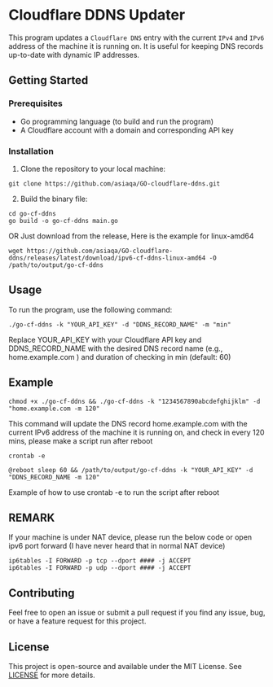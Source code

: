 # Cloudflare DDNS Updater 
 
This program updates a `Cloudflare DNS` entry with the current `IPv4` and `IPv6` address of the machine it is running on. It is useful for keeping DNS records up-to-date with dynamic IP addresses. 
 
## Getting Started 
 
### Prerequisites 
 
- Go programming language (to build and run the program) 
- A Cloudflare account with a domain and corresponding API key 
 
### Installation 
 
1. Clone the repository to your local machine:
```
git clone https://github.com/asiaqa/GO-cloudflare-ddns.git
```
2. Build the binary file:
```
cd go-cf-ddns
go build -o go-cf-ddns main.go
```
OR
Just download from the release, Here is the example for linux-amd64
```
wget https://github.com/asiaqa/GO-cloudflare-ddns/releases/latest/download/ipv6-cf-ddns-linux-amd64 -O /path/to/output/go-cf-ddns
```
## Usage 
 
To run the program, use the following command:
```
./go-cf-ddns -k "YOUR_API_KEY" -d "DDNS_RECORD_NAME" -m "min"
```
Replace  YOUR_API_KEY  with your Cloudflare API key and DDNS_RECORD_NAME  with the desired DNS record name (e.g.,  home.example.com ) and duration of checking in min (default: 60)

## Example
```
chmod +x ./go-cf-ddns && ./go-cf-ddns -k "1234567890abcdefghijklm" -d "home.example.com -m 120"
```
This command will update the DNS record  home.example.com  with the current IPv6 address of the machine it is running on, and check in every 120 mins, please make a script run after reboot 

```
crontab -e
```
```
@reboot sleep 60 && /path/to/output/go-cf-ddns -k "YOUR_API_KEY" -d "DDNS_RECORD_NAME -m 120"
```
Example of how to use crontab -e to run the script after reboot

## REMARK

If your machine is under NAT device, please run the below code or open ipv6 port forward (I have never heard that in normal NAT device)

```
ip6tables -I FORWARD -p tcp --dport #### -j ACCEPT
ip6tables -I FORWARD -p udp --dport #### -j ACCEPT
```

## Contributing 
 
Feel free to open an issue or submit a pull request if you find any issue, bug, or have a feature request for this project. 
 
## License 
 
This project is open-source and available under the MIT License. See [LICENSE](LICENSE) for more details.
